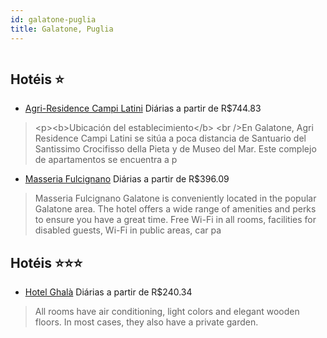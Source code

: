 ```yaml
---
id: galatone-puglia
title: Galatone, Puglia
---
```


<center><img src="http://photos.hotelbeds.com/giata/22/220939/220939a_hb_a_001.jpg" alt="" /></center>


## Hotéis ⭐️

-    [Agri-Residence Campi Latini](https://www.hurb.com/aud/https://www.hurb.com/hoteis/galatone/agri-residence-campi-latini-JNP-JP281636?cmp=18055) Diárias a partir de R$744.83
   > &lt;p&gt;&lt;b&gt;Ubicación del establecimiento&lt;/b&gt; &lt;br /&gt;En Galatone, Agri Residence Campi Latini se sitúa a poca distancia de Santuario del Santissimo Crocifisso della Pieta y de Museo del Mar.  Este complejo de apartamentos se encuentra a p
-    [Masseria Fulcignano](https://www.hurb.com/aud/https://www.hurb.com/hoteis/galatone/masseria-fulcignano-JNP-JP596364?cmp=18055) Diárias a partir de R$396.09
   > Masseria Fulcignano Galatone is conveniently located in the popular Galatone area. The hotel offers a wide range of amenities and perks to ensure you have a great time. Free Wi-Fi in all rooms, facilities for disabled guests, Wi-Fi in public areas, car pa

## Hotéis ⭐️⭐️⭐️

-    [Hotel Ghalà](https://www.hurb.com/aud/https://www.hurb.com/hoteis/galatone/hotel-ghala-JNP-JP421985?cmp=18055) Diárias a partir de R$240.34
   > All rooms have air conditioning, light colors and elegant wooden floors. In most cases, they also have a private garden.
